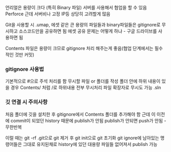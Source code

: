 언리얼은 용량이 크다 (특히 Binary 파일)
서버를 사용해서 협업을 할 수 있음 Perforce
근데 서버비나 고정 IP등 상당히 고려할게 많음

Git을 사용할 시 .umap, 에셋 같은 큰 용량의 파일들과 binary파일들은 gitignore로 무시하고 소스코드만을 공유하면 됨
에셋 공유 문제는 어떻게 하냐 - 구글 드라이브를 사용하면 됨

Contents 파일은 용량이 크므로 gitignore 처리 해주는게 좋음(협업 단계에서는 필수적인 것만 커밋)

### gitignore 사용법
기본적으로  \#으로 주석 처리를 함
무시할 파일 or 폴더를 작성
폴더 안에 하위 내용이 있을 경우 Contents/ 처럼 /로 하위내용 전부 무시처리
파일 확장자로 무시도 가능 .sln

### 깃 연결 시 주의사항
처음 폴더에 깃을 설치한 후 gitignore에서 Contents 폴더를 추가해야 함
근데 이 이전에 commit이 되었던 history 때문에 publish가 안됨
publish가 안되면 push가 안됨 - 무한반복

이럴 때는 git -rf .git으로 git 제거 후
git init으로 git 초기화
git ignore에 남아있는 명령어들은 그대로 유지된채로 history에 있던 대용량 파일들 없어져서 publish 가능
